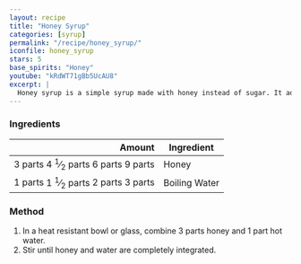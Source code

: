 ```yaml
---
layout: recipe
title: "Honey Syrup"
categories: [syrup]
permalink: "/recipe/honey_syrup/"
iconfile: honey_syrup
stars: 5
base_spirits: "Honey"
youtube: "kRdWT71gBb5UcAU8"
excerpt: |
  Honey syrup is a simple syrup made with honey instead of sugar. It adds a unique flavor and sweetness to cocktails, elevating their complexity and balance.
---
```


### Ingredients

|  Amount | Ingredient    |
| ------: | ------------- |
| <span class="onex active">3 parts </span> <span class="onehalfx">4 <sup>1</sup>&frasl;<sub>2</sub> parts </span> <span class="twox">6 parts </span> <span class="threex">9 parts </span>| Honey         |
| <span class="onex active">1 parts </span> <span class="onehalfx">1 <sup>1</sup>&frasl;<sub>2</sub> parts </span> <span class="twox">2 parts </span> <span class="threex">3 parts </span>| Boiling Water |

### Method

1. In a heat resistant bowl or glass, combine 3 parts honey and 1 part hot water.
2. Stir until honey and water are completely integrated.

    
<script type="application/ld+json">
{
  "@context": "https://schema.org",
  "@type": "Recipe",
  "author": "{{ page.author }}",
  "description": "{{ page.excerpt | strip_html | replace: '"', "'" }}",
  "image": "{% for ingredient in site.data[page.iconfile].images.ingredient limit: 1 %}{{ ingredient.url }}{% endfor %}",
  "recipeIngredient": [  "3 parts Honey",
  "1 parts Boiling Water"],
  "name": "{{ page.title }}",
  "recipeInstructions": "",
  "recipeYield": "1 cocktail",
  "recipeCategory": "cocktail",
  "aggregateRating": "{%- if page.stars -%}{%- include stars_metadata.html %} out of 5{% else %}NA{%- endif -%}",
  "recipeCuisine": "global",
  "prepTime": "20 minutes",
  "cookTime": "15 second",
  "keywords": "{{ page.title }}, cocktail, {{ page.eras }}, {%- include category_metadata.html -%}, {%- include spirits_metadata.html -%}",
  "nutrition": "NA"
}
</script>

    